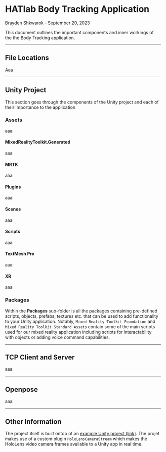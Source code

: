 # HATlab Body Tracking Application  

Brayden Shkwarok - September 20, 2023

This document outlines the important components and inner workings of the the Body Tracking application.  

---  

## File Locations  

Aaa

---

## Unity Project  

This section goes through the components of the Unity project and each of their importance to the application.   

### Assets  

aaa  

#### MixedRealityToolkit.Generated  

aaa  

#### MRTK  

aaa  

#### Plugins  

aaa  

#### Scenes  

aaa  

#### Scripts  

aaa  

#### TextMesh Pro  

aaa  

#### XR  

aaa  

### Packages  

Within the **Packages** sub-folder is all the packages containing pre-defined scripts, objects, prefabs, textures etc. that can be used to add functionality to your Unity application. Notably, `Mixed Reality Toolkit Foundation` and `Mixed Reality Toolkit Standard Assets` contain some of the main scripts used for our mixed reality application including scripts for interactability with objects or adding voice command capabilities.

---  

## TCP Client and Server  

aaa  

---  

## Openpose  

aaa  

---  

## Other Information  

The project itself is built ontop of an [example Unity project (link)](https://github.com/EnoxSoftware/HoloLensCameraStream/tree/master/HoloLensVideoCaptureExample/Assets/CamStream). The projet makes use of a custom plugin `HoloLensCameraStream` which makes the HoloLens video camera frames available to a Unity app in real time.